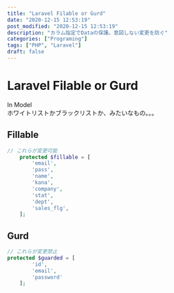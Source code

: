 ```yaml
---
title: "Laravel Filable or Gurd"
date: "2020-12-15 12:53:19"
post_modified: "2020-12-15 12:53:19"
description: "カラム指定でDataの保護。意図しない変更を防ぐ"
categories: ["Programing"]
tags: ["PHP", "Laravel"]
draft: false
---
```


# Laravel Filable or Gurd

In Model\
ホワイトリストかブラックリストか、みたいなもの。。。

## Fillable

```php
// これらが変更可能
    protected $fillable = [
        'email',
        'pass',
        'name',
        'kana',
        'company',
        'stat',
        'dept',
        'sales_flg',
    ];
```

## Gurd

```php
// これらが変更禁止
protected $guarded = [
        'id',
        'email',
        'password'
    ];
```
